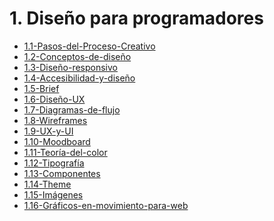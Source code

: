 # 1. Diseño para programadores



[comment]:STARTING_GENERATED_TOC

* [1.1-Pasos-del-Proceso-Creativo](<./content/1.1-Pasos-del-Proceso-Creativo.md>)
* [1.2-Conceptos-de-diseño](<./content/1.2-Conceptos-de-diseño.md>)
* [1.3-Diseño-responsivo](<./content/1.3-Diseño-responsivo.md>)
* [1.4-Accesibilidad-y-diseño](<./content/1.4-Accesibilidad-y-diseño.md>)
* [1.5-Brief](<./content/1.5-Brief.md>)
* [1.6-Diseño-UX](<./content/1.6-Diseño-UX.md>)
* [1.7-Diagramas-de-flujo](<./content/1.7-Diagramas-de-flujo.md>)
* [1.8-Wireframes](<./content/1.8-Wireframes.md>)
* [1.9-UX-y-UI](<./content/1.9-UX-y-UI.md>)
* [1.10-Moodboard](<./content/1.10-Moodboard.md>)
* [1.11-Teoría-del-color](<./content/1.11-Teoría-del-color.md>)
* [1.12-Tipografía](<./content/1.12-Tipografía.md>)
* [1.13-Componentes](<./content/1.13-Componentes.md>)
* [1.14-Theme](<./content/1.14-Theme.md>)
* [1.15-Imágenes](<./content/1.15-Imágenes.md>)
* [1.16-Gráficos-en-movimiento-para-web](<./content/1.16-Gráficos-en-movimiento-para-web.md>)

[comment]:ENDING_GENERATED_TOC
